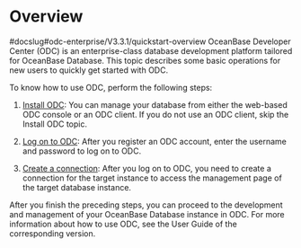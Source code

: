 Overview 
=============================
#docslug#odc-enterprise/V3.3.1/quickstart-overview
OceanBase Developer Center (ODC) is an enterprise-class database development platform tailored for OceanBase Database. This topic describes some basic operations for new users to quickly get started with ODC.

To know how to use ODC, perform the following steps:

1. [Install ODC](../7.client-odc-user-guide/1.client-odc-install-odc.md): You can manage your database from either the web-based ODC console or an ODC client. If you do not use an ODC client, skip the Install ODC topic.

   

2. [Log on to ODC](../6.web-odc-user-guide/1.log-on-to-odc/1.log-on-to-odc-account.md): After you register an ODC account, enter the username and password to log on to ODC.

   

3. [Create a connection](../6.web-odc-user-guide/3.web-odc-connect-database/1.web-odc-create-private-connection.md): After you log on to ODC, you need to create a connection for the target instance to access the management page of the target database instance.

   




After you finish the preceding steps, you can proceed to the development and management of your OceanBase Database instance in ODC. For more information about how to use ODC, see the User Guide of the corresponding version.
